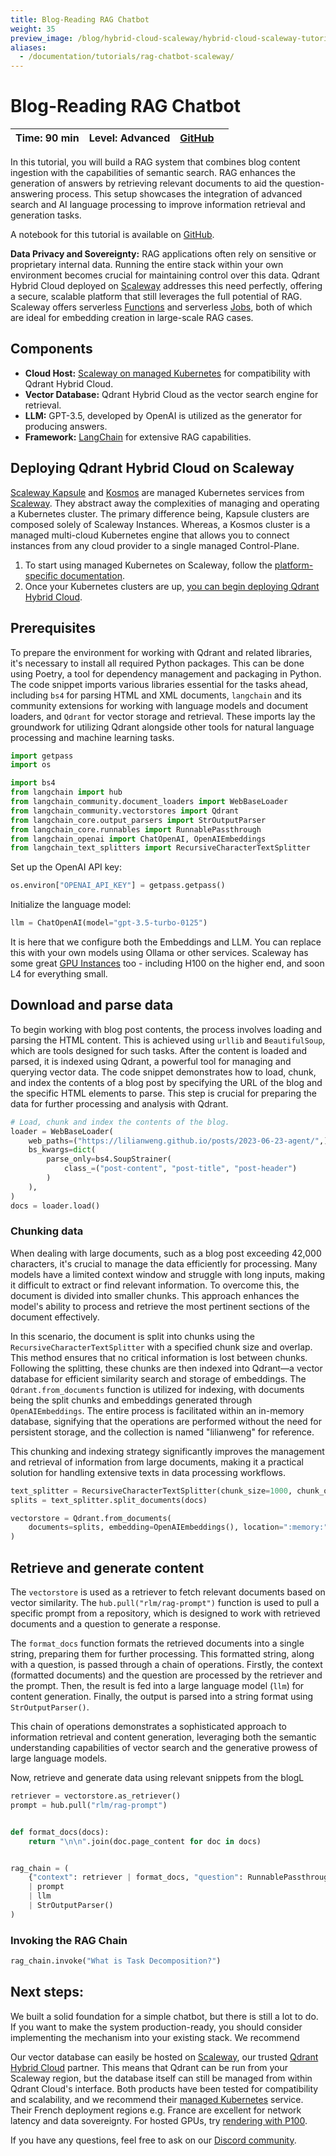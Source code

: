 ```yaml
---
title: Blog-Reading RAG Chatbot 
weight: 35
preview_image: /blog/hybrid-cloud-scaleway/hybrid-cloud-scaleway-tutorial.png
aliases:
  - /documentation/tutorials/rag-chatbot-scaleway/
---
```


# Blog-Reading RAG Chatbot 

| Time: 90 min | Level: Advanced |[GitHub](https://github.com/qdrant/examples/blob/master/langchain-lcel-rag/Langchain-LCEL-RAG-Demo.ipynb)|    |
|--------------|-----------------|--|----|

In this tutorial, you will build a RAG system that combines blog content ingestion with the capabilities of semantic search. RAG enhances the generation of answers by retrieving relevant documents to aid the question-answering process. This setup showcases the integration of advanced search and AI language processing to improve information retrieval and generation tasks.

A notebook for this tutorial is available on [GitHub](https://github.com/qdrant/examples/blob/master/langchain-lcel-rag/Langchain-LCEL-RAG-Demo.ipynb).

**Data Privacy and Sovereignty:** RAG applications often rely on sensitive or proprietary internal data. Running the entire stack within your own environment becomes crucial for maintaining control over this data. Qdrant Hybrid Cloud deployed on [Scaleway](https://www.scaleway.com/) addresses this need perfectly, offering a secure, scalable platform that still leverages the full potential of RAG. Scaleway offers serverless [Functions](https://www.scaleway.com/en/serverless-functions/) and serverless [Jobs](https://www.scaleway.com/en/serverless-jobs/), both of which are ideal for embedding creation in large-scale RAG cases.

## Components

- **Cloud Host:** [Scaleway on managed Kubernetes](https://www.scaleway.com/en/kubernetes-kapsule/) for compatibility with Qdrant Hybrid Cloud.
- **Vector Database:** Qdrant Hybrid Cloud as the vector search engine for retrieval.
- **LLM:** GPT-3.5, developed by OpenAI is utilized as the generator for producing answers.
- **Framework:** [LangChain](https://www.langchain.com/) for extensive RAG capabilities.

## Deploying Qdrant Hybrid Cloud on Scaleway

[Scaleway Kapsule](https://www.scaleway.com/en/kubernetes-kapsule/) and [Kosmos](https://www.scaleway.com/en/kubernetes-kosmos/) are managed Kubernetes services from [Scaleway](https://www.scaleway.com/en/). They abstract away the complexities of managing and operating a Kubernetes cluster. The primary difference being, Kapsule clusters are composed solely of Scaleway Instances. Whereas, a Kosmos cluster is a managed multi-cloud Kubernetes engine that allows you to connect instances from any cloud provider to a single managed Control-Plane.

1. To start using managed Kubernetes on Scaleway, follow the [platform-specific documentation](/documentation/hybrid-cloud/platform-deployment-options/#scaleway).
2. Once your Kubernetes clusters are up, [you can begin deploying Qdrant Hybrid Cloud](/documentation/hybrid-cloud/). 

## Prerequisites

To prepare the environment for working with Qdrant and related libraries, it's necessary to install all required Python packages. This can be done using Poetry, a tool for dependency management and packaging in Python. The code snippet imports various libraries essential for the tasks ahead, including `bs4` for parsing HTML and XML documents, `langchain` and its community extensions for working with language models and document loaders, and `Qdrant` for vector storage and retrieval. These imports lay the groundwork for utilizing Qdrant alongside other tools for natural language processing and machine learning tasks.

```python
import getpass
import os

import bs4
from langchain import hub
from langchain_community.document_loaders import WebBaseLoader
from langchain_community.vectorstores import Qdrant
from langchain_core.output_parsers import StrOutputParser
from langchain_core.runnables import RunnablePassthrough
from langchain_openai import ChatOpenAI, OpenAIEmbeddings
from langchain_text_splitters import RecursiveCharacterTextSplitter
```

Set up the OpenAI API key:

```python
os.environ["OPENAI_API_KEY"] = getpass.getpass()
```

Initialize the language model:

```python
llm = ChatOpenAI(model="gpt-3.5-turbo-0125")
```

It is here that we configure both the Embeddings and LLM. You can replace this with your own models using Ollama or other services. Scaleway has some great [GPU Instances](https://www.scaleway.com/en/gpu-instances/) too - including H100 on the higher end, and soon L4 for everything small.

## Download and parse data

To begin working with blog post contents, the process involves loading and parsing the HTML content. This is achieved using `urllib` and `BeautifulSoup`, which are tools designed for such tasks. After the content is loaded and parsed, it is indexed using Qdrant, a powerful tool for managing and querying vector data. The code snippet demonstrates how to load, chunk, and index the contents of a blog post by specifying the URL of the blog and the specific HTML elements to parse. This step is crucial for preparing the data for further processing and analysis with Qdrant.

```python
# Load, chunk and index the contents of the blog.
loader = WebBaseLoader(
    web_paths=("https://lilianweng.github.io/posts/2023-06-23-agent/",),
    bs_kwargs=dict(
        parse_only=bs4.SoupStrainer(
            class_=("post-content", "post-title", "post-header")
        )
    ),
)
docs = loader.load()

```

### Chunking data

When dealing with large documents, such as a blog post exceeding 42,000 characters, it's crucial to manage the data efficiently for processing. Many models have a limited context window and struggle with long inputs, making it difficult to extract or find relevant information. To overcome this, the document is divided into smaller chunks. This approach enhances the model's ability to process and retrieve the most pertinent sections of the document effectively.

In this scenario, the document is split into chunks using the `RecursiveCharacterTextSplitter` with a specified chunk size and overlap. This method ensures that no critical information is lost between chunks. Following the splitting, these chunks are then indexed into Qdrant—a vector database for efficient similarity search and storage of embeddings. The `Qdrant.from_documents` function is utilized for indexing, with documents being the split chunks and embeddings generated through `OpenAIEmbeddings`. The entire process is facilitated within an in-memory database, signifying that the operations are performed without the need for persistent storage, and the collection is named "lilianweng" for reference.

This chunking and indexing strategy significantly improves the management and retrieval of information from large documents, making it a practical solution for handling extensive texts in data processing workflows.

```python
text_splitter = RecursiveCharacterTextSplitter(chunk_size=1000, chunk_overlap=200)
splits = text_splitter.split_documents(docs)

vectorstore = Qdrant.from_documents(
    documents=splits, embedding=OpenAIEmbeddings(), location=":memory:", collection_name="lilianweng"
)
```

## Retrieve and generate content

The `vectorstore` is used as a retriever to fetch relevant documents based on vector similarity. The `hub.pull("rlm/rag-prompt")` function is used to pull a specific prompt from a repository, which is designed to work with retrieved documents and a question to generate a response.

The `format_docs` function formats the retrieved documents into a single string, preparing them for further processing. This formatted string, along with a question, is passed through a chain of operations. Firstly, the context (formatted documents) and the question are processed by the retriever and the prompt. Then, the result is fed into a large language model (`llm`) for content generation. Finally, the output is parsed into a string format using `StrOutputParser()`.

This chain of operations demonstrates a sophisticated approach to information retrieval and content generation, leveraging both the semantic understanding capabilities of vector search and the generative prowess of large language models.

Now, retrieve and generate data using relevant snippets from the blogL

```python
retriever = vectorstore.as_retriever()
prompt = hub.pull("rlm/rag-prompt")


def format_docs(docs):
    return "\n\n".join(doc.page_content for doc in docs)


rag_chain = (
    {"context": retriever | format_docs, "question": RunnablePassthrough()}
    | prompt
    | llm
    | StrOutputParser()
)
```

### Invoking the RAG Chain

```python
rag_chain.invoke("What is Task Decomposition?")
```

## Next steps:
We built a solid foundation for a simple chatbot, but there is still a lot to do. If you want to make the
system production-ready, you should consider implementing the mechanism into your existing stack. We recommend 

Our vector database can easily be hosted on [Scaleway](https://www.scaleway.com/), our trusted [Qdrant Hybrid Cloud](/documentation/hybrid-cloud/) partner. This means that Qdrant can be run from your Scaleway region, but the database itself can still be managed from within Qdrant Cloud's interface. Both products have been tested for compatibility and scalability, and we recommend their [managed Kubernetes](https://www.scaleway.com/en/kubernetes-kapsule/) service. 
Their French deployment regions e.g. France are excellent for network latency and data sovereignty. For hosted GPUs, try [rendering with P100](https://www.scaleway.com/en/gpu-render-instances/).

If you have any questions, feel free to ask on our [Discord community](https://qdrant.to/discord).




